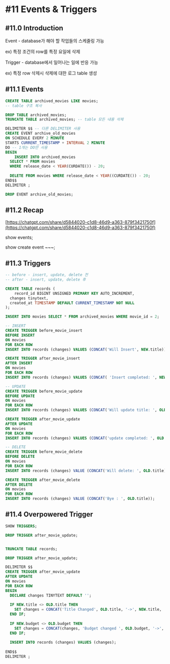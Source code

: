 # #11 Events & Triggers

## #11.0 Introduction

Event - database가 해야 할 작업들의 스케줄링 가능

ex) 특정 조건의 row를 특정 요일에 삭제



Trigger - database에서 일어나는 일에 반응 가능

ex) 특정 row 삭제시 삭제에 대한 로그 table 생성



## #11.1 Events

```sql
CREATE TABLE archived_movies LIKE movies;
-- table 구조 복사

DROP TABLE archived_movies;
TRUNCATE TABLE archived_movies; -- table 모든 내용 삭제

DELIMITER $$ -- 다른 DELIMITER 사용
CREATE EVENT archive_old_movies
ON SCHEDULE EVERY 2 MINUTE
STARTS CURRENT_TIMESTAMP + INTERVAL 2 MINUTE
DO -- 1개는 DO만 사용
BEGIN 
	INSERT INTO archived_movies
  SELECT * FROM movies
  WHERE release_date < YEAR(CURDATE()) - 20;
  
  DELETE FROM movies WHERE release_date < YEAR((CURDATE()) - 20;
END$$
DELIMITER ;

DROP EVENT archive_old_movies;
```



## #11.2 Recap

[https://chatgpt.com/share/d5844020-c1d8-46d9-a363-879f3421750f](https://chatgpt.com/share/d5844020-c1d8-46d9-a363-879f3421750f)



show events;

show create event \~\~\~;



## #11.3 Triggers

```sql
-- before - insert, update, delete 전
-- after - insert, update, delete 후

CREATE TABLE records (
	record_id BIGINT UNSIGNED PRIMARY KEY AUTO_INCREMENT,
  changes tinytext,
  created_at TIMESTAMP DEFAULT CURRENT_TIMESTAMP NOT NULL
);

INSERT INTO movies SELECT * FROM archived_movies WHERE movie_id = 2;

-- INSERT
CREATE TRIGGER before_movie_insert
BEFORE INSERT
ON movies
FOR EACH ROW
INSERT INTO records (changes) VALUES (CONCAT('Will Insert', NEW.title));

CREATE TRIGGER after_movie_insert
AFTER INSERT
ON movies
FOR EACH ROW
INSERT INTO records (changes) VALUES (CONCAT( 'Insert completed: ', NEW.TITLE));

-- UPDATE
CREATE TRIGGER before_movie_update
BEFORE UPDATE
ON movies
FOR EACH ROW
INSERT INTO records (changes) VALUES (CONCAT('Will update title: ', OLD.title, ' -> ', NEW.title));

CREATE TRIGGER after_movie_update
AFTER UPDATE
ON movies
FOR EACH ROW
INSERT INTO records (changes) VALUES (CONCAT('update completed: ', OLD.title, ' -> ', NEW.title));

-- DELETE
CREATE TRIGGER before_movie_delete
BEFORE DELETE
ON movies
FOR EACH ROW
INSERT INTO records (changes) VALUE (CONCAT('Will delete: ', OLD.title));

CREATE TRIGGER after_movie_delete
AFTER DELETE
ON movies
FOR EACH ROW
INSERT INTO records (changes) VALUE (CONCAT('Bye : ', OLD.title));
```



## #11.4 Overpowered Trigger

```sql
SHOW TRIGGERS;

DROP TRIGGER after_movie_update;


TRUNCATE TABLE records;

DROP TRIGGER after_movie_update;

DELIMITER $$
CREATE TRIGGER after_movie_update
AFTER UPDATE
ON movies
FOR EACH ROW
BEGIN
  DECLARE changes TINYTEXT DEFAULT '';
	
  IF NEW.title <> OLD.title THEN
  	SET changes = CONCAT('Title Changed', OLD.title, '->', NEW.title, '\n ');
  END IF;
  
  IF NEW.budget <> OLD.budget THEN
  	SET changes = CONCAT(changes, 'Budget changed ', OLD.budget, '->', NEW.budget);
  END IF;
  
  INSERT INTO records (changes) VALUES (changes);
  
END$$
DELIMITER ;
```


